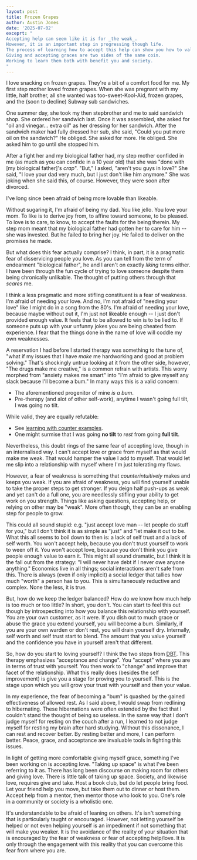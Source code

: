 ```yaml
---
layout: post
title: Frozen Grapes
author: Austin Jones
date: '2025-07-02'
exceprt: "
Accepting help can seem like it is for _the weak_.
However, it is an important step in progressing though life.
The process of learning how to accept this help can show you how to value yourself.
Giving and accepting graces are two sides of the same coin.
Working to learn them both with benefit you and society.
"
---
```


<!--
Notes:

- Think of how things read not how they sound.
    + Address sentence structure
    + too many interjections
- Show your work more
    + tell stories about how you've had to overcome accepting love
    + Too matter of fact in tone
    + why should anyone listen to this?
    + make it more personal
- tie in the beginning to the end
    + treat the essay as a running track
- the second half of the essay fetas
- 2 essay problems:
    + an essay about overcoming perfectionism through self acceptance
    + an essay about how you have to develop self trust to work on accepting love.
    + these kinda touch tips in the way that the
        * parental annecdotes show that I know what weakness and “bummness” looks like
        * the therapy anecdote shows how that manifested into a grindset but idk if that’s clear to a not me reader

-->

<!-- intro -->
I love snacking on frozen grapes.
They're a bit of a comfort food for me.
My first step mother loved frozen grapes.
When she was pregnant with my little, half brother, all she wanted was too-sweet-Kool-Aid, frozen grapes, and the (soon to decline) Subway sub sandwiches.

<!--
creates tension for someone being under served
even in a situation where someone is asking for alot
-->
One summer day, she took my then stepbrother and me to said sandwich shop.
She ordered her sandwich last.
Once it was assembled, she asked for "oil and vinegar... extra oil" as her dressing for her sandwich.
After the sandwich maker had fully dressed her sub, she said, "Could you put more oil on the sandwich?"
He obliged.
She asked for more.
He obliged.
She asked him to go until she stopped him.

<!-- intro of the main conflict -->
After a fight her and my biological father had, my step mother confided in me (as much as you can confide in a 10 year old) that she was "done with [my biological father]'s _crap_".
"But," I asked, "aren't you guys in love?"
She said, "I love your dad very much, but I just don't like him anymore."
She was joking when she said this, of course.
However, they were soon after divorced.

<!-- hook -->
I've long since been afraid of being more lovable than likeable.

<!-- elaborate on love vs like -->
<!-- make the problem visceral -->
Without sugaring it, I'm afraid of being my dad.
You like jello.
You love your mom.
To like is to derive joy from, to affine toward someone, to be pleased.
To love is to care, to know, to accept the faults for the being therein.
My step mom meant that my biological father had gotten her to care for him -- she was invested.
But he failed to bring her joy.
He failed to deliver on the promises he made.

<!-- intro to the meat -->
But what does this fear actually comprise?
I think, in part, it is a pragmatic fear of disservicing people you love.
As you can tell from the term of endearment "biological father", he and I aren't on exactly _liking_ terms either.
I have been through the fun cycle of trying to love someone despite them being chronically unlikable.
The thought of putting others through that _scares_ me.

<!-- thesis: learning to accept and give love is important -->
I think a less pragmatic and more stifling constituent is a fear of weakness.
I'm afraid of needing your love.
And no, I'm not afraid of "needing your love" like I might do in a song from the 80's.
I'm afraid of needing your love, because maybe without out it, I'm just not likeable enough -- I just don't provided enough value.
It feels that to be allowed to win is to be lied to.
If someone puts up with your unfunny jokes you are being cheated from experience.
I fear that the things done in the name of love will coddle my own weaknesses.

<!-- how do i go easy on myself without being a bum -->
A reservation I had before I started therapy was something to the tune of, "what if my issues that I have _make_ me hardworking and good at problem solving."
That's shockingly untrue looking at it from the other side, however, "The drugs make me creative," is a common refrain with artists.
This worry morphed from "anxiety makes me smart" into "I'm afraid to give myself any slack because I'll become a bum."
In many ways this is a valid concern:

- The aforementioned progenitor of mine _is a bum_.
- Pre-therapy (and alot of other self-work), anytime I wasn't going full tilt, I was going no tilt.

While valid, they are equally refutable:

- See [learning with counter examples](https://www.researchgate.net/publication/242678752_Using_Counter-Examples_to_Enhance_Learners%27_Understanding_of_Undergraduate_Mathematics).
- One might surmise that I was going **no tilt** to _rest_ from going **full tilt**.

Nevertheless, this doubt rings of the same fear of accepting love, though in an internalised way.
I can't accept love or grace from myself as that would make me weak.
That would hamper the value I add to myself.
That would let me slip into a relationship with myself where I'm just tolerating my flaws.

<!-- why a fear of weakness breeds more weakness -->
However, a fear of weakness is something that _counterintuitively_ makes and keeps you weak.
If you are afraid of weakness, you will find yourself unable to take the proper steps to get stronger.
If you deign half push-ups as weak and yet can't do a full one, you are needlessly stifling your ability to get work on you strength.
Things like asking questions, accepting help, or relying on other may be "weak".
More often though, they can be an enabling step for people to grow.

<!-- what it boils down to -->
This could all sound stupid: e.g. "just accept love man -- let people do stuff for you," but I don't think it is as simple as "just" and "let make it out to be.
What this all seems to boil down to then is: a lack of self trust and a lack of self worth.
You won't accept help, because you don't trust yourself to work to ween off it.
You won't accept love, because you don't think you give people enough value to earn it.
This might all sound dramatic, but I think it is the fall out from the strategy: "I will never have debt if I never owe anyone anything."
Economics live in all things; social interactions aren't safe from this.
There is always (even if only implicit) a social ledger that tallies how much "worth" a person has to you.
This is simultaneously reductive and complex.
None the less, it is true.

<!-- Loving yourself DBT -->
But, how do we keep the ledger balanced?
How do we know how much help is too much or too little?
In short, you don't.
You can start to feel this out though by introspecting into how you balance this relationship with yourself.
You are your own customer, as it were.
If you dish out to much grace or abuse the grace you extend yourself, you will become a bum.
Similarly, if you are your own warden or don't rest, you will drain yourself dry.
Internally, self worth and self trust start to blend.
The amount that you value yourself and the confidence you have in yourself aren't that different.

So, how do you start to loving yourself?
I think the two steps from [DBT](https://en.wikipedia.org/wiki/Dialectical_behavior_therapy).
This therapy emphasizes "acceptance and change".
You "accept" where you are in terms of trust with yourself.
You then work to "change" and improve that facet of the relationship.
What this really does (besides the self improvement) is give you a stage for proving you to yourself.
This is the stage upon which you will grow your trust with yourself and then your value.

In my experience, the fear of becoming a "bum" is quashed by the gained effectiveness of allowed rest.
As I said above, I would swap from redlining to hibernating.
These hibernations were often extended by the fact that I couldn't stand the thought of being so useless.
In the same way that I don't judge myself for resting on the couch after a run, I learned to not judge myself for resting my brain after hard studying.
Without this dissonance, I can rest and recover better.
By resting better and more, I can perform better.
Peace, grace, and acceptance are invaluable tools in fighting this issues.

<!-- Accepting Others' Love -->
In light of getting more comfortable giving myself grace, something I've been working on is accepting love.
"Taking up space" is what I've been referring to it as.
There has long been discourse on making room for others and giving love.
There is little talk of taking up space.
Society, and likewise love, requires give and take.
Host a book club, but do let people bring food.
Let your friend help you move, but take them out to dinner or host them.
Accept help from a mentor, then mentor those who look to you.
One's role in a community or society is a wholistic one.

<!-- Conclusion -->
It's understandable to be afraid of leaning on others.
It's isn't something that is particularly taught or encouraged.
However, not letting yourself be helped or not even helping yourself is an impediment if not something that will make you weaker.
It is the avoidance of the reality of your situation that is encouraged by the fear of weakness or fear of accepting help/love.
It is only through the engagement with this reality that you can overcome this fear from where you are.
